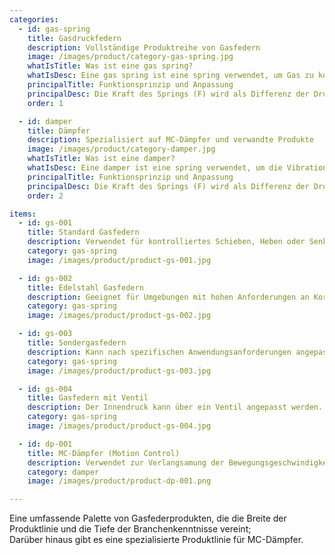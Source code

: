 ```yaml
---
categories:
  - id: gas-spring
    title: Gasdruckfedern
    description: Vollständige Produktreihe von Gasfedern
    image: /images/product/category-gas-spring.jpg
    whatIsTitle: Was ist eine gas spring?
    whatIsDesc: Eine gas spring ist eine spring verwendet, um Gas zu komprimieren.
    principalTitle: Funktionsprinzip und Anpassung
    principalDesc: Die Kraft des Springs (F) wird als Differenz der Drucke (ΔP) zwischen den internen und externen Umgebungen, die auf die Fläche des Ejes (A) wirken, berechnet F = ΔP * A. Die Spezifikationen können angepasst werden, indem die Menge von Nitrogen injiziert, die Menge von Gas und die Fläche des Ejes angepasst wird, um spezifische Anwendungszuforderungen zu erfüllen.
    order: 1

  - id: damper
    title: Dämpfer
    description: Spezialisiert auf MC-Dämpfer und verwandte Produkte
    image: /images/product/category-damper.jpg
    whatIsTitle: Was ist eine damper?
    whatIsDesc: Eine damper ist eine spring verwendet, um die Vibration zu reduzieren.
    principalTitle: Funktionsprinzip und Anpassung
    principalDesc: Die Kraft des Springs (F) wird als Differenz der Drucke (ΔP) zwischen den internen und externen Umgebungen, die auf die Fläche des Ejes (A) wirken, berechnet F = ΔP * A. Die Spezifikationen können angepasst werden, indem die Menge von Nitrogen injiziert, die Menge von Gas und die Fläche des Ejes angepasst wird, um spezifische Anwendungszuforderungen zu erfüllen.
    order: 2

items:
  - id: gs-001
    title: Standard Gasfedern
    description: Verwendet für kontrolliertes Schieben, Heben oder Senken ohne externe Energie. Kann in Größe und Auszug nach Ihren Anforderungen angepasst werden.
    category: gas-spring
    image: /images/product/product-gs-001.jpg

  - id: gs-002
    title: Edelstahl Gasfedern
    description: Geeignet für Umgebungen mit hohen Anforderungen an Korrosionsbeständigkeit.
    category: gas-spring
    image: /images/product/product-gs-002.jpg

  - id: gs-003
    title: Sondergasfedern
    description: Kann nach spezifischen Anwendungsanforderungen angepasst werden.
    category: gas-spring
    image: /images/product/product-gs-003.jpg

  - id: gs-004
    title: Gasfedern mit Ventil
    description: Der Innendruck kann über ein Ventil angepasst werden.
    category: gas-spring
    image: /images/product/product-gs-004.jpg

  - id: dp-001
    title: MC-Dämpfer (Motion Control)
    description: Verwendet zur Verlangsamung der Bewegungsgeschwindigkeit und Bremsung der Trägheit, verfügbar in Standard- und Trennkolbenausführung. Die Dämpfungseigenschaften können nach Bedarf angepasst werden.
    category: damper
    image: /images/product/product-dp-001.png

---
```


Eine umfassende Palette von Gasfederprodukten, die die Breite der Produktlinie und die Tiefe der Branchenkenntnisse vereint; <br>Darüber hinaus gibt es eine spezialisierte Produktlinie für MC-Dämpfer.